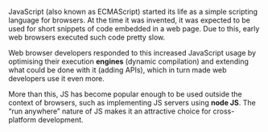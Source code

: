 JavaScript (also known as ECMAScript) started its life as a simple scripting language for browsers. At the time it was invented, it was expected to be used for short snippets of code embedded in a web page. Due to this, early web browsers executed such code pretty slow.

Web browser developers responded to this increased JavaScript usage by optimising their  execution **engines** (dynamic compilation) and extending what could be done with it (adding APIs), which in turn made web developers use it even more.

More than this, JS has become popular enough to be used outside the context of browsers, such as implementing JS servers using **node JS**. The “run anywhere” nature of JS makes it an attractive choice for cross-platform development.

